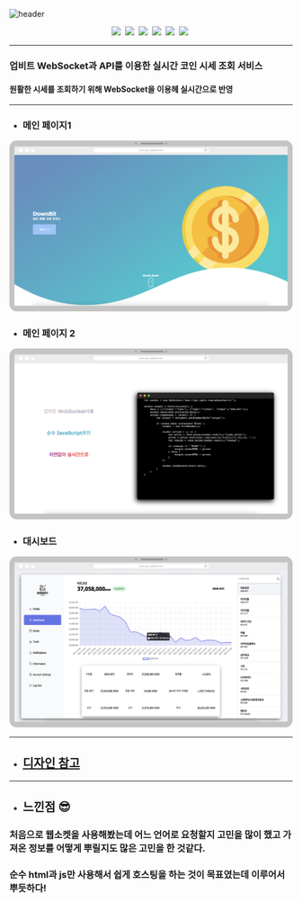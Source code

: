 ![header](https://capsule-render.vercel.app/api?type=waving&color=gradient&height=200&section=header&text=DownBit&fontSize=90)

<div align="center">
    <img src="https://img.shields.io/badge/HTML5-E34F26?style=flat-square&logo=HTML5&logoColor=white"/></a>&nbsp
    <img src="https://img.shields.io/badge/JavaScript-F7DF1E?style=flat-square&logo=JavaScript&logoColor=white"/></a>&nbsp
    <img src="https://img.shields.io/badge/CSS3-1572B6?style=flat-square&logo=CSS3&logoColor=white"/></a>&nbsp
    <img src="https://img.shields.io/badge/Jquery-0769AD?style=flat-square&logo=Jquery&logoColor=white"/></a>&nbsp
    <img src="https://img.shields.io/badge/Bitcoin-F7931A?style=flat-square&logo=Bitcoin&logoColor=white"/></a>&nbsp
    <img src="https://img.shields.io/badge/Chart.js-FF6384?style=flat-square&logo=Chart.js&logoColor=white"/></a>&nbsp

</div>

***
### 업비트 WebSocket과 API를 이용한 실시간 코인 시세 조회 서비스
#### 원활한 시세를 조회하기 위해 WebSocket을 이용헤 실시간으로 반영
***

- ### 메인 페이지1
<img src="img/main_page1.png">

- ### 메인 페이지 2
<img src="img/main_page2.png">

- ### 대시보드
<img src="img/dashboard.png">


*** 
- ## [디자인 참고](https://dribbble.com/shots/18056643-Crypto-Dashboard)
***
- ## 느낀점 😎
### 처음으로 웹소켓을 사용해봤는데 어느 언어로 요청할지 고민을 많이 했고 가져온 정보를 어떻게 뿌릴지도 많은 고민을 한 것같다. 
### 순수 html과 js만 사용해서 쉽게 호스팅을 하는 것이 목표였는데 이루어서 뿌듯하다!